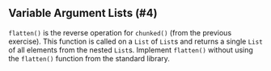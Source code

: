 ## Variable Argument Lists (#4)

`flatten()` is the reverse operation for `chunked()` (from the previous
exercise). This function is called on a `List` of `List`s and returns a single
`List` of all elements from the nested `List`s. Implement `flatten()` without
using the `flatten()` function from the standard library.